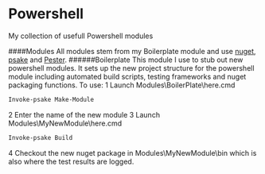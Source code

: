 Powershell
==========
My collection of usefull Powershell modules

####Modules
All modules stem from my Boilerplate module and use [nuget](https://www.nuget.org/), [psake](https://github.com/psake/psake) and [Pester](https://github.com/pester/Pester). 
######Boilerplate
This module I use to stub out new powershell modules. It sets up the new project structure for the powershell module including automated build scripts, testing frameworks and nuget packaging functions.
To use:
1 Launch Modules\BoilerPlate\here.cmd
```Powershell
Invoke-psake Make-Module
```
2 Enter the name of the new module
3 Launch Modules\MyNewModule\here.cmd
```Powershell
Invoke-psake Build
```
4 Checkout the new nuget package in Modules\MyNewModule\bin which is also where the test results are logged.
